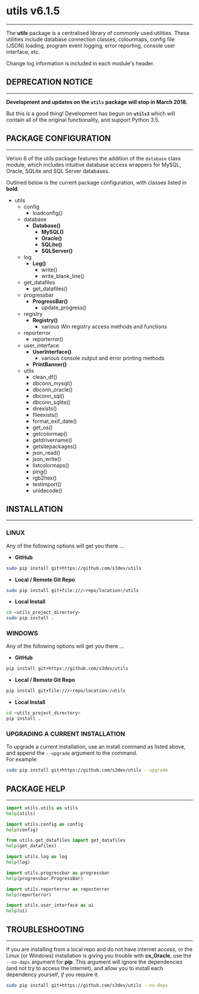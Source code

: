 
# utils v6.1.5
---
The **utils** package is a centralised library of commonly used utilities.  These utilities include database connection classes, colourmaps, config file (JSON) loading, program event logging, error reporting, console user interface, etc.

Change log information is included in each module's header.


## DEPRECATION NOTICE
---
**Development and updates on the `utils` package will stop in March 2018.**

But this is a good thing!  Development has begun on **`utils3`** which will contain all of the original functionality, and support Python 3.5.


## PACKAGE CONFIGURATION
---
Verion 6 of the utils package features the addition of the `database` class module, which includes intuitive database access wrappers for MySQL, Oracle, SQLite and SQL Server databases.

Outlined below is the current package configuration, with classes listed in **bold**.

- utils
   + config
      + loadconfig()
   + database
      + **Database()**
         + **MySQL()**
         + **Oracle()**
         + **SQLite()**
         + **SQLServer()**
   + log
      + **Log()**
         + write()
         + write_blank_line()
   + get_datafiles
      + get_datafiles()
   + progressbar
       + **ProgressBar()**
          + update_progress()
   + registry
      + **Registry()**
         + various Win registry access methods and functions
   + reporterror
      + reporterror()
   + user_interface
      + **UserInterface()**
         + various console output and error printing methods
      + **PrintBanner()**
   + utils
      + clean_df()
      + dbconn_mysql()
      + dbconn_oracle()
      + dbconn_sql()
      + dbconn_sqlite()
      + direxists()
      + fileexists()
      + format_exif_date()
      + get_os()
      + getcolormap()
      + getdrivername()
      + getsitepackages()
      + json_read()
      + json_write()
      + listcolormaps()
      + ping()
      + rgb2hex()
      + testimport()
      + unidecode()


## INSTALLATION
---
### LINUX
Any of the following options will get you there ...

- **GitHub**
```bash
sudo pip install git+https://github.com/s3dev/utils
```

- **Local / Remote Git Repo**
```bash
sudo pip install git+file:///<repo/location>/utils
```

- **Local Install**
```bash
cd <utils_project_directory>
sudo pip install .
```


### WINDOWS
Any of the following options will get you there ...

- **GitHub**
```bash
pip install git+https://github.com/s3dev/utils
```

- **Local / Remote Git Repo**
```bash
pip install git+file:///<repo/location>/utils
```

- **Local Install**
```bash
cd <utils_project_directory>
pip install .
```


### UPGRADING A CURRENT INSTALLATION
To upgrade a current installation, use an install command as listed above, and append the `--upgrade` argument to the command.  
For example:

```bash
sudo pip install git+https://github.com/s3dev/utils --upgrade
```


## PACKAGE HELP
---
```python
import utils.utils as utils
help(utils)
```  
```python
import utils.config as config
help(config)
```  
```python
from utils.get_datafiles import get_datafiles
help(get_datafiles)
```  
```python
import utils.log as log
help(log)
```  
```python
import utils.progressbar as progressbar
help(progressbar.ProgressBar)
```  
```python
import utils.reporterror as reporterror
help(reporterror)
```  
```python
import utils.user_interface as ui
help(ui)
```  


## TROUBLESHOOTING
---
If you are installing from a local repo and do not have internet access, or the Linux (or Windows) installation is giving you trouble with **cx_Oracle**, use the `--no-deps` argument for **pip**.  This argument will ignore the dependencies (and not try to access the internet), and allow you to install each dependency yourself, *if* you require it.  

```bash
sudo pip install git+https://github.com/s3dev/utils --no-deps
```

